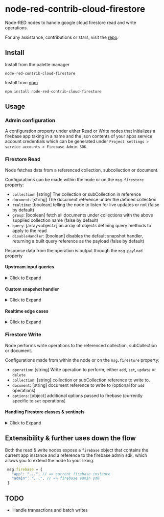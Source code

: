 # node-red-contrib-cloud-firestore

Node-RED nodes to handle google cloud firestore read and write operations.

For any assistance, contributions or stars, visit the [repo](https://github.com/sichangi/node-red-contrib-cloud-firestore). 

## Install
Install from the palette manager
```
node-red-contrib-cloud-firestore
```

Install from [npm](https://www.npmjs.com/package/node-red-contrib-cloud-firestore)
```
npm install node-red-contrib-cloud-firestore
```

## Usage

### Admin configuration

A configuration property under either Read or Write nodes that
initializes a firebase app taking in a name and the json contents of
your apps service account credentials which can be generated under
``Project settings > service accounts > Firebase Admin SDK``.

### Firestore Read

Node fetches data from a referenced collection, subcollection or document.

Configurations can be made within the node or on the ``msg.firestore`` property:
- ``collection``: [string] The collection or subCollection in reference
- ``document``: [string] The document reference under the defined collection
- ``realtime``: [boolean] telling the node to listen for live updates or not (false by default)
- ``group``: [boolean] fetch all documents under collections with the above supplied collection name (false by default)
- ``query``: [array&lt;object&gt;] an array of objects defining query methods to apply to the read
- ``disableHandler``: [boolean] disables the default snapshot handler, returning a built query reference as the payload (false by default)

Response data from the operation is output through the ``msg.payload`` property

#### Upstream input queries
<details>
  <summary>Click to Expand</summary>
  
  To perform dynamic queries with the read node through input, you need to supply an array of objects on the ``msg.firestore.query`` property in the order they will be chained
  with the query method as the only property and it's value being an array of arguments, or a single string value as show below.
  
  ```json5
  {
      query : [
          {where: ["state", "==", "CA"]},
          {where: ["population", "<", 1000000]}
      ]
  }
  
  // => reference.where("state", "==", "CA").where("population", "<", 1000000)
  ```
  
  ```json5
  {
      query : [
          {orderBy: "name"},
          {limit: 2}
      ]
  }
  
  // => reference.orderBy("name").limit(2)
  ```
  
  ```json5
  {
      query : [
          {where: ["population", ">", 100000]},
          {orderBy: ["population", "asc"]},
          {limit: 2}
      ]
  }
  
  // => reference.where("population", ">", 100000).orderBy("population", "asc").limit(2)
  ```
  
  ```json5
  {
      query : [
          {orderBy: "population"},
          {startAt: 100000},
          {endAt: 1000000}
      ]
  }
  
  // => reference.orderBy("population").startAt(100000).endAt(1000000)
  ```
</details>

#### Custom snapshot handler
<details>
  <summary>Click to Expand</summary>

  You can also write your own snapshot handler under the expert zone accordion. The editor is similar to the core function node & but supports
  the following global objects: ``config`` (the nodes settings), ``snap`` ([query snapshot](https://firebase.google.com/docs/reference/js/firebase.firestore.QuerySnapshot)), ``util``(nodejs), ``msg``, ``context``, ``RED.util`` & ``console``.
  The ``Promise``, ``Buffer`` and ``Date`` objects are also supported.
  
  > The ``snap`` object contains the resulting [query snapshot](https://firebase.google.com/docs/reference/js/firebase.firestore.QuerySnapshot).
  
  Do remember that what you ``return`` will then be sent as the output payload.
  The following example returns an array of objects, while logging to the cmd console
  ```js
  const docs = [];
  
  snap.docChanges().forEach(change => {
    docs.push(change.doc.data());
    if (change.type === 'added') {
      console.log('Added: ', change.doc.data());
    }
    if (change.type === 'modified') {
      console.log('Modified: ', change.doc.data());
    }
    if (change.type === 'removed') {
      console.log('Removed: ', change.doc.data());
    }
  });
  
  return docs;
  ```
  
  Additionally, you can also save your snippets into the snippet library by giving it a file name and clicking the ``Save to Library`` button

</details>

#### Realtime edge cases
<details>
  <summary>Click to Expand</summary>
  
  If you intend on passing in dynamic configurations from an upstream node while still having realtime enabled, 
  the node will not have your upstream values recorded during the next restart. This could result in some unexpected
  outcomes.
  
  A way around this would be for the node to store your most recent settings from the interface / upstream nodes
  into node-red's provided [storage mechanism](https://nodered.org/docs/user-guide/context).
  
  To enable this workaround in the node, you'll have to change you're instances default storage module from ``memory``
  to ``localfilesystem`` in your ``settings.js`` file. Read more on this [here](https://nodered.org/docs/api/context/store/localfilesystem)
</details>
 
### Firestore Write

Node performs write operations to the referenced collection, subCollection or document.

Configurations made from within the node or on the ``msg.firestore`` property:
- ``operation``: [string] Write operation to perform, either ``add``, ``set``, ``update`` or ``delete``
- ``collection``: [string] collection or subCollection reference to write to.
- ``document``: [string] document reference to write to (optional for ``add`` operations)
- ``options``: [object] additional options passed to firebase (currently
  specific to ``set`` operations)

#### Handling Firestore classes & sentinels
<details>
  <summary>Click to Expand</summary>
    
  Due to the nature of Cloud firestores implementation, some actions need special handling.
  
  **Arrays**
  
  To perform [array updates](https://firebase.google.com/docs/firestore/manage-data/add-data#update_elements_in_an_array), you'll
  need to wrap your elements in an object with the ``_arrayUnion`` or ``_arrayRemove`` property to add or remove elements respectively within an array
  ```js
  msg.payload = {
      animals: {
          _arrayUnion: 'goats'
      },
      farmers: {
          _arrayRemove: {name: "John Doe"}
      }
  }
  ```
  becomes:
  ```js
  msg.payload = {
      animals: firestore.FieldValue.arrayUnion("goats"),
      farmers: firestore.FieldValue.arrayRemove({name: "John Doe"})
  }
  ```
  
  **GeoPoints**
  
  Objects within the payload received by the Write Node containing a ``_lat`` and ``_lng`` property will be replaced with the appropriate [GeoPoint](https://firebase.google.com/docs/reference/admin/node/admin.firestore.GeoPoint) class
  
  ```js
  msg.payload = {
     farm:{
         location: {
              _lat: -1.232134,
              _lng: 36.123131
         },
         fence: [
              {_lat: -1.433434, _lng: 35.123324},
              {_lat: -1.673214, _lng: 36.126541},
              {_lat: -1.334124, _lng: 34.342131}
         ]
    }
  }
  ```
  becomes:
  ```js
  msg.payload = {
      farm: {
          location: new firestore.GeoPoint(-1.232134, 36.123131),
          fence: [
              new firestore.GeoPoint(-1.433434, 35.123324),
              new firestore.GeoPoint(-1.673214, 36.126541),
              new firestore.GeoPoint(-1.334124, 34.342131)
          ]
      }
  }
  ```
  
  **Server Timestamp**
  
  Properties with the ``_serverTimestamp`` string value will be replace with the appropriate [serverTimestamp](https://firebase.google.com/docs/reference/admin/node/admin.firestore.FieldValue#.serverTimestamp) sentinel
  
  ```js
  msg.payload = {
      time: '_serverTimestamp'
  }
  ```
  
  becomes:
  ```js
  msg.payload = {
      time: firestore.FieldValue.serverTimestamp()
  }
  ```
  
  **Delete**
  
  Properties with the ``_delete`` string value will be replaced with the appropriate [delete](https://firebase.google.com/docs/reference/admin/node/admin.firestore.FieldValue#.delete) sentinel
  
  ```js
  msg.payload = {
      unwantedField: '_delete'
  }
  ```
  
  becomes:
  ```js
  msg.payload = {
      unwantedField: firestore.FieldValue.delete()
  }
  ```

</details>

## Extensibility & further uses down the flow

Both the read & write nodes expose a ``firebase`` object that contains the current app instance and a reference 
to the firebase admin sdk, which allows you to extend the node to your liking.

 ```js
  msg.firebase = {
    "app": "...", // => current firebase instance
    "admin": "...", // => firebase admin sdk
  }
 ```

## TODO
- Handle transactions and batch writes
